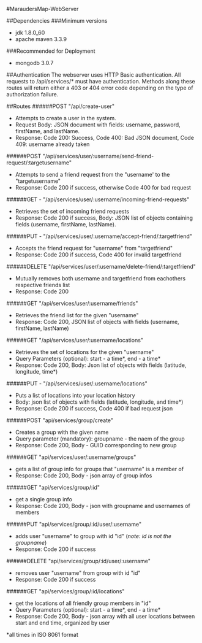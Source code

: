 #MaraudersMap-WebServer

##Dependencies
###Minimum versions
- jdk 1.8.0_60
- apache maven 3.3.9

###Recommended for Deployment
- mongodb 3.0.7

##Authentication
The webserver uses HTTP Basic authentication.  All requests to /api/services/* must have authentication. Methods along these routes will return either a 403 or 404 error code depending on the type of authorization failure.


##Routes
######POST  "/api/create-user"
- Attempts to create a user in the system.
- Request Body: JSON document with fields: username, password, firstName, and lastName.
- Response: Code 200: Success, Code 400: Bad JSON document, Code 409: username already taken


######POST  "/api/services/user/:username/send-friend-request/:targetusername"
- Attempts to send a friend request from the "username' to the "targetusername"
- Response: Code 200 if success, otherwise Code 400 for bad request

######GET - "/api/services/user/:username/incoming-friend-requests"
 - Retrieves the set of incoming friend requests
 - Response: Code 200 if success, Body: JSON list of objects containing fields (username, firstName, lastName).
 
######PUT - "/api/services/user/:username/accept-friend/:targetfriend"
- Accepts the friend request for "username" from "targetfriend"
- Response: Code 200 if success, Code 400 for invalid targetfriend

######DELETE  "/api/services/user/:username/delete-friend/:targetfriend"
- Mutually removes both username and targetfriend from eachothers respective friends list
- Response: Code 200

######GET  "/api/services/user/:username/friends"
- Retrieves the friend list for the given "username"
- Response: Code 200, JSON list of objects with fields (username, firstName, lastName)

######GET  "/api/services/user/:username/locations"
- Retrieves the set of locations for the given "username"
- Query Parameters (optional): start - a time\*, end - a time\*
- Response: Code 200, Body: Json list of objects with fields (latitude, longitude, time*)

######PUT - "/api/services/user/:username/locations"
- Puts a list of locations into your location history
- Body: json list of objects with fields (latitude, longitude, and time*)
- Response: Code 200 if success, Code 400 if bad request json

######POST "api/services/group/create"
- Creates a group with the given name
- Query parameter (mandatory): groupname - the naem of the group
- Response: Code 200, Body - GUID corresponding to new group

######GET "api/services/user/:username/groups"
- gets a list of group info for groups that "username" is a member of
- Response: Code 200, Body - json array of group infos

######GET  "api/services/group/:id"
- get a single group info
- Response: Code 200, Body - json with groupname and usernames of members

######PUT "api/services/group/:id/user/:username"
- adds user "username" to group with id "id" (*note: id is not the groupname*)
- Response: Code 200 if success

######DELETE "api/services/group/:id/user/:username"
- removes user "username" from group with id "id"
- Response: Code 200 if success

######GET  "api/services/group/:id/locations"
- get the locations of all friendly group members in "id"
- Query Parameters (optional): start - a time\*, end - a time\*
- Response: Code 200, Body - json array with all user locations between start and end time, organized by user

*all times in ISO 8061 format

